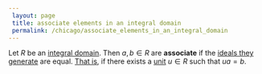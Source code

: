 ```yaml
---
 layout: page
 title: associate elements in an integral domain
 permalink: /chicago/associate_elements_in_an_integral_domain
---
```

Let $R$ be an [integral domain](https://mathgloss.github.io/MathGloss/integral_domain). Then $a,b\in R$ are **associate** if the [ideals they generate](https://mathgloss.github.io/MathGloss/generate_a_ring_ideal) are equal. [That is](https://mathgloss.github.io/MathGloss/equality_of_principal_ideals_in_integral_domains), if there exists a [unit](https://mathgloss.github.io/MathGloss/unit_of_a_ring) $u\in R$ such that $ua=b$.